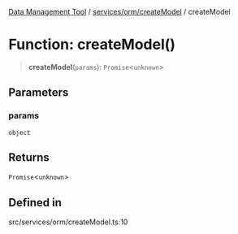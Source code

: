 [Data Management Tool](../../../../index.md) / [services/orm/createModel](../index.md) / createModel

# Function: createModel()

> **createModel**(`params`): `Promise`\<`unknown`\>

## Parameters

### params

`object`

## Returns

`Promise`\<`unknown`\>

## Defined in

src/services/orm/createModel.ts:10

